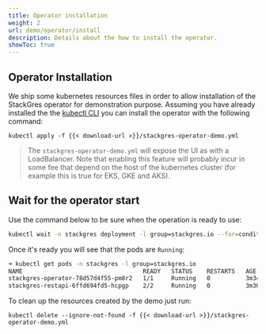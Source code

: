 ```yaml
---
title: Operator installation
weight: 2
url: demo/operator/install
description: Details about the how to install the operator.
showToc: true
---
```


## Operator Installation

We ship some kubernetes resources files in order to allow installation of the StackGres operator
 for demonstration purpose. Assuming you have already installed the the
 [kubectl CLI](https://kubernetes.io/docs/tasks/tools/install-kubectl/) you can install the
 operator with the following command:

```
kubectl apply -f {{< download-url >}}/stackgres-operator-demo.yml
```

> The `stackgres-operator-demo.yml` will expose the UI as with a LoadBalancer. Note that enabling this feature
> will probably incur in some fee that depend on the host of the kubernetes cluster (for example
> this is true for EKS, GKE and AKS).

## Wait for the operator start

Use the command below to be sure when the operation is ready to use:

```bash
kubectl wait -n stackgres deployment -l group=stackgres.io --for=condition=Available
```

Once it's ready you will see that the pods are `Running`:

```bash
➜ kubectl get pods -n stackgres -l group=stackgres.io
NAME                                  READY   STATUS    RESTARTS   AGE
stackgres-operator-78d57d4f55-pm8r2   1/1     Running   0          3m34s
stackgres-restapi-6ffd694fd5-hcpgp    2/2     Running   0          3m30s

```

To clean up the resources created by the demo just run:

```
kubectl delete --ignore-not-found -f {{< download-url >}}/stackgres-operator-demo.yml
```